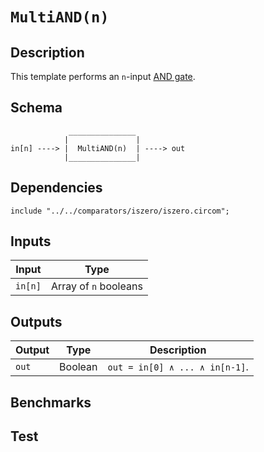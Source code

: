 # `MultiAND(n)`

## Description

This template performs an `n`-input [AND gate](https://en.wikipedia.org/wiki/AND_gate). 
<!-- Out is true if and only if all of its operands are true -->

## Schema

```
             _______________     
            |               |
in[n] ----> |  MultiAND(n)  | ----> out
            |_______________|     
```

## Dependencies

```
include "../../comparators/iszero/iszero.circom";
```

## Inputs

| Input      | Type                  |
| -----      | -----                 | 
| `in[n]`    | Array of `n` booleans |

## Outputs

| Output  | Type     | Description               |
| ------  | ------   | ----------      | 
| `out`   | Boolean  | `out = in[0] ∧ ... ∧ in[n-1]`. |

## Benchmarks 

## Test